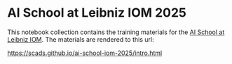 # AI School at Leibniz IOM 2025

This notebook collection contains the training materials for the [AI School at Leibniz IOM](https://aischool.iom-leipzig.de/). The materials are rendered to this url:

https://scads.github.io/ai-school-iom-2025/intro.html

